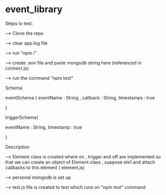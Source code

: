 # event_library

Steps to test:

--> Clone the repo

--> clear app.log file

--> run "npm i"

--> create .env file and paste mongodb string here (referenced in connect.js)

--> run the command "npm test"

Schema

eventSchema {
eventName : String ,
callback : String,
timestamps : true

}

triggerSchema{

eventName : String,
timestamp : true

}


Description

--> Element class is created where on , trigger and off are implemented so that we can create an object of Element class , suppose ele1 and attach callbacks to this 
element ( element.js)

--> personal mongodb is set up

--> test.js file is created to test which runs on "npm test" command
